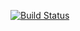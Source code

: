 [![Build Status](https://travis-ci.org/adamkuipers/Hawk.svg)](https://travis-ci.org/adamkuipers/Hawk)
